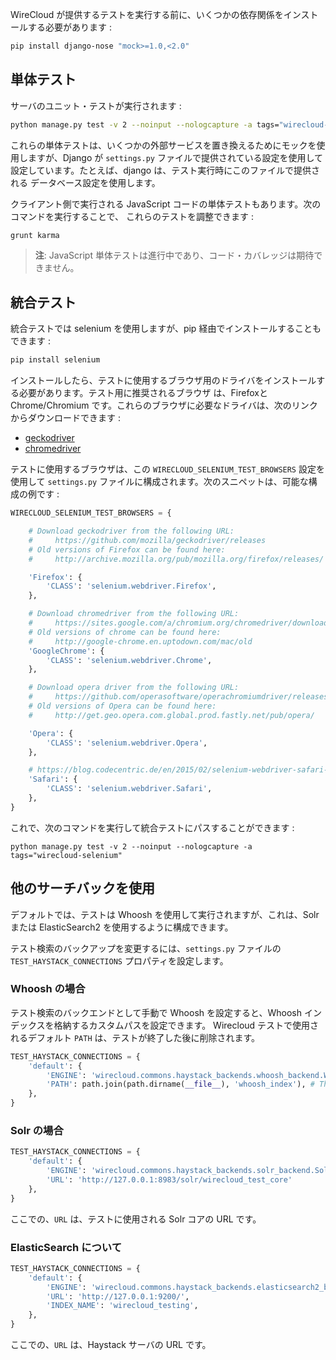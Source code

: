 WireCloud が提供するテストを実行する前に、いくつかの依存関係をインストールする必要があります :

```bash
pip install django-nose "mock>=1.0,<2.0"
```

## 単体テスト

サーバのユニット・テストが実行されます :

```bash
python manage.py test -v 2 --noinput --nologcapture -a tags="wirecloud-noselenium"
```

これらの単体テストは、いくつかの外部サービスを置き換えるためにモックを使用しますが、Django が `settings.py`
ファイルで提供されている設定を使用して設定しています。たとえば、django は、テスト実行時にこのファイルで提供される
データベース設定を使用します。


クライアント側で実行される JavaScript コードの単体テストもあります。次のコマンドを実行することで、
これらのテストを調整できます :

```bash
grunt karma
```

> **注**: JavaScript 単体テストは進行中であり、コード・カバレッジは期待できません。

## 統合テスト

統合テストでは selenium を使用しますが、pip 経由でインストールすることもできます :

```bash
pip install selenium
```

インストールしたら、テストに使用するブラウザ用のドライバをインストールする必要があります。テスト用に推奨されるブラウザ
は、Firefoxと Chrome/Chromium です。これらのブラウザに必要なドライバは、次のリンクからダウンロードできます :

-   [geckodriver](https://github.com/mozilla/geckodriver/releases)
-   [chromedriver](https://sites.google.com/a/chromium.org/chromedriver/downloads)

テストに使用するブラウザは、この `WIRECLOUD_SELENIUM_TEST_BROWSERS` 設定を使用して `settings.py`
ファイルに構成されます。次のスニペットは、可能な構成の例です :

```python
WIRECLOUD_SELENIUM_TEST_BROWSERS = {

    # Download geckodriver from the following URL:
    #     https://github.com/mozilla/geckodriver/releases
    # Old versions of Firefox can be found here:
    #     http://archive.mozilla.org/pub/mozilla.org/firefox/releases/

    'Firefox': {
        'CLASS': 'selenium.webdriver.Firefox',
    },

    # Download chromedriver from the following URL:
    #     https://sites.google.com/a/chromium.org/chromedriver/downloads
    # Old versions of chrome can be found here:
    #     http://google-chrome.en.uptodown.com/mac/old
    'GoogleChrome': {
        'CLASS': 'selenium.webdriver.Chrome',
    },

    # Download opera driver from the following URL:
    #     https://github.com/operasoftware/operachromiumdriver/releases
    # Old versions of Opera can be found here:
    #     http://get.geo.opera.com.global.prod.fastly.net/pub/opera/

    'Opera': {
        'CLASS': 'selenium.webdriver.Opera',
    },

    # https://blog.codecentric.de/en/2015/02/selenium-webdriver-safari-8/
    'Safari': {
        'CLASS': 'selenium.webdriver.Safari',
    },
}
```

これで、次のコマンドを実行して統合テストにパスすることができます :

```
python manage.py test -v 2 --noinput --nologcapture -a tags="wirecloud-selenium"
```

## 他のサーチバックを使用

デフォルトでは、テストは Whoosh を使用して実行されますが、これは、Solr または ElasticSearch2
を使用するように構成できます。

テスト検索のバックアップを変更するには、`settings.py` ファイルの `TEST_HAYSTACK_CONNECTIONS` プロパティを設定します。

### Whoosh の場合

テスト検索のバックエンドとして手動で Whoosh を設定すると、Whoosh インデックスを格納するカスタムパスを設定できます。
Wirecloud テストで使用されるデフォルト `PATH` は、テストが終了した後に削除されます。

```python
TEST_HAYSTACK_CONNECTIONS = {
    'default': {
        'ENGINE': 'wirecloud.commons.haystack_backends.whoosh_backend.WhooshEngine',
        'PATH': path.join(path.dirname(__file__), 'whoosh_index'), # This setting is optional, if not set, the default tmp location will be used.
    },
}
```

### Solr の場合

```python
TEST_HAYSTACK_CONNECTIONS = {
    'default': {
        'ENGINE': 'wirecloud.commons.haystack_backends.solr_backend.SolrEngine',
        'URL': 'http://127.0.0.1:8983/solr/wirecloud_test_core'
    },
}
```

ここでの、`URL` は、テストに使用される Solr コアの URL です。

### ElasticSearch について

```python
TEST_HAYSTACK_CONNECTIONS = {
    'default': {
        'ENGINE': 'wirecloud.commons.haystack_backends.elasticsearch2_backend.Elasticsearch2SearchEngine',
        'URL': 'http://127.0.0.1:9200/',
        'INDEX_NAME': 'wirecloud_testing',
    },
}
```

ここでの、`URL` は、Haystack サーバの URL です。
